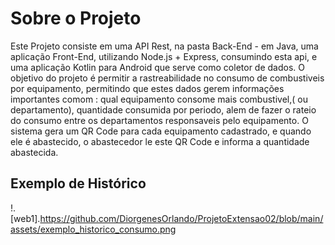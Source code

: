 # Sobre o Projeto
Este Projeto consiste em uma API Rest, na pasta Back-End - em Java, uma aplicação Front-End, utilizando Node.js + Express, consumindo esta api, e uma aplicação Kotlin 
para Android que serve como coletor de dados.
O objetivo do projeto é permitir a rastreabilidade no consumo de combustiveis por equipamento, permitindo que estes dados gerem informações importantes comom : qual equipamento consome mais combustivel,( ou departamento), quantidade consumida por periodo, alem de fazer o rateio do consumo entre os departamentos responsaveis pelo equipamento.
O sistema gera um QR Code para cada equipamento cadastrado, e quando ele é abastecido, o abastecedor le este QR Code e informa a quantidade abastecida.

## Exemplo de Histórico
!.[web1].https://github.com/DiorgenesOrlando/ProjetoExtensao02/blob/main/assets/exemplo_historico_consumo.png
